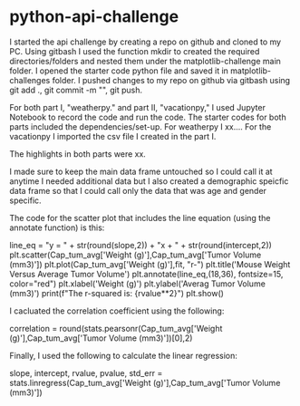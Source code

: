 # python-api-challenge

I started the api challenge by creating a repo on github and cloned to my PC. Using gitbash I used the function mkdir to created the required directories/folders and nested them under the matplotlib-challenge main folder. I opened the starter code python file and saved it in matplotlib-challenges folder. I pushed changes to my repo on github via gitbash using git add ., git commit -m "", git push.

For both part I, "weatherpy." and part II, "vacationpy," I used Jupyter Notebook to record the code and run the code. The starter codes for both parts included the dependencies/set-up. For weatherpy I xx.... For the vacationpy I imported the csv file I created in the part I. 

The highlights in both parts were xx.

I made sure to keep the main data frame untouched so I could call it at anytime I needed additional data but I also created a demographic speicfic data frame so that I could call only the data that was age and gender specific.

The code for the scatter plot that includes the line equation (using the annotate function) is this:

line_eq = "y = " + str(round(slope,2)) + "x + " + str(round(intercept,2)) plt.scatter(Cap_tum_avg['Weight (g)'],Cap_tum_avg['Tumor Volume (mm3)']) plt.plot(Cap_tum_avg['Weight (g)'],fit, "r-") plt.title('Mouse Weight Versus Average Tumor Volume') plt.annotate(line_eq,(18,36), fontsize=15, color="red") plt.xlabel('Weight (g)') plt.ylabel('Averag Tumor Volume (mm3)') print(f"The r-squared is: {rvalue**2}") plt.show()

I cacluated the correlation coefficient using the following:

correlation = round(stats.pearsonr(Cap_tum_avg['Weight (g)'],Cap_tum_avg['Tumor Volume (mm3)'])[0],2)

Finally, I used the following to calculate the linear regression:

slope, intercept, rvalue, pvalue, std_err = stats.linregress(Cap_tum_avg['Weight (g)'],Cap_tum_avg['Tumor Volume (mm3)'])